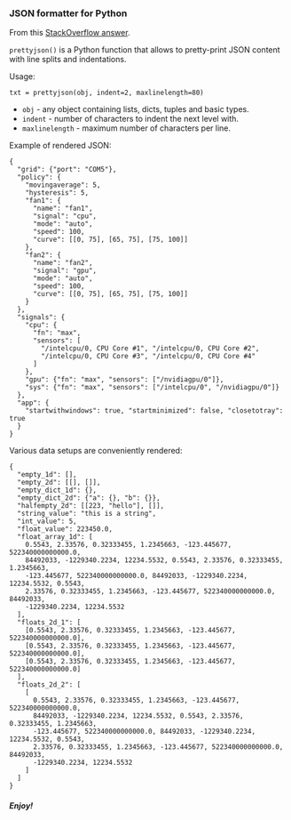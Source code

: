 
### JSON formatter for Python

From this [StackOverflow answer](https://stackoverflow.com/a/56497521/104668).

`prettyjson()` is a Python function that allows to pretty-print JSON content with line splits and indentations.

Usage:

`txt = prettyjson(obj, indent=2, maxlinelength=80)`

* `obj` - any object containing lists, dicts, tuples and basic types.
* `indent` - number of characters to indent the next level with.
* `maxlinelength` - maximum number of characters per line.


Example of rendered JSON:

    {
      "grid": {"port": "COM5"},
      "policy": {
        "movingaverage": 5,
        "hysteresis": 5,
        "fan1": {
          "name": "fan1",
          "signal": "cpu",
          "mode": "auto",
          "speed": 100,
          "curve": [[0, 75], [65, 75], [75, 100]]
        },
        "fan2": {
          "name": "fan2",
          "signal": "gpu",
          "mode": "auto",
          "speed": 100,
          "curve": [[0, 75], [65, 75], [75, 100]]
        }
      },
      "signals": {
        "cpu": {
          "fn": "max",
          "sensors": [
            "/intelcpu/0, CPU Core #1", "/intelcpu/0, CPU Core #2",
            "/intelcpu/0, CPU Core #3", "/intelcpu/0, CPU Core #4"
          ]
        },
        "gpu": {"fn": "max", "sensors": ["/nvidiagpu/0"]},
        "sys": {"fn": "max", "sensors": ["/intelcpu/0", "/nvidiagpu/0"]}
      },
      "app": {
        "startwithwindows": true, "startminimized": false, "closetotray": true
      }
    }

Various data setups are conveniently rendered:

    {
      "empty_1d": [],
      "empty_2d": [[], []],
      "empty_dict_1d": {},
      "empty_dict_2d": {"a": {}, "b": {}},
      "halfempty_2d": [[223, "hello"], []],
      "string_value": "this is a string",
      "int_value": 5,
      "float_value": 223450.0,
      "float_array_1d": [
        0.5543, 2.33576, 0.32333455, 1.2345663, -123.445677, 522340000000000.0,
        84492033, -1229340.2234, 12234.5532, 0.5543, 2.33576, 0.32333455, 1.2345663,
        -123.445677, 522340000000000.0, 84492033, -1229340.2234, 12234.5532, 0.5543,
        2.33576, 0.32333455, 1.2345663, -123.445677, 522340000000000.0, 84492033,
        -1229340.2234, 12234.5532
      ],
      "floats_2d_1": [
        [0.5543, 2.33576, 0.32333455, 1.2345663, -123.445677, 522340000000000.0],
        [0.5543, 2.33576, 0.32333455, 1.2345663, -123.445677, 522340000000000.0],
        [0.5543, 2.33576, 0.32333455, 1.2345663, -123.445677, 522340000000000.0]
      ],
      "floats_2d_2": [
        [
          0.5543, 2.33576, 0.32333455, 1.2345663, -123.445677, 522340000000000.0,
          84492033, -1229340.2234, 12234.5532, 0.5543, 2.33576, 0.32333455, 1.2345663,
          -123.445677, 522340000000000.0, 84492033, -1229340.2234, 12234.5532, 0.5543,
          2.33576, 0.32333455, 1.2345663, -123.445677, 522340000000000.0, 84492033,
          -1229340.2234, 12234.5532
        ]
      ]
    }


##### Enjoy!
